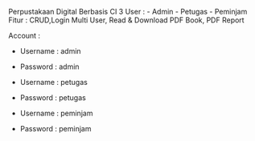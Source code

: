Perpustakaan Digital Berbasis CI 3
User :
	- Admin 
	- Petugas
 	- Peminjam
Fitur :
CRUD,Login Multi User, Read & Download PDF Book, PDF Report

Account :
- Username : admin
- Password : admin

- Username : petugas
- Password : petugas

- Username : peminjam
- Password : peminjam

